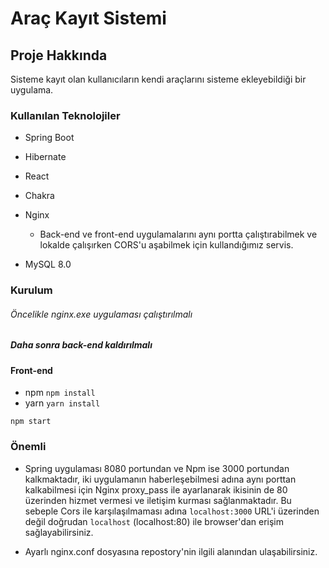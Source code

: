 
# Araç Kayıt Sistemi

## Proje Hakkında
Sisteme kayıt olan kullanıcıların kendi araçlarını sisteme ekleyebildiği bir uygulama.

### Kullanılan Teknolojiler
- Spring Boot 
- Hibernate
- React 
- Chakra

- Nginx
    * Back-end ve front-end uygulamalarını aynı portta çalıştırabilmek ve lokalde çalışırken CORS'u aşabilmek için kullandığımız servis.
- MySQL 8.0

### Kurulum

###### Öncelikle nginx.exe uygulaması çalıştırılmalı

##### Daha sonra back-end kaldırılmalı

#### Front-end

* npm
`npm install`
* yarn
`yarn install`

`npm start`

### Önemli

- Spring uygulaması 8080 portundan ve Npm ise 3000 portundan kalkmaktadır, iki uygulamanın haberleşebilmesi adına aynı porttan kalkabilmesi için Nginx proxy_pass ile ayarlanarak ikisinin de 80 üzerinden hizmet vermesi ve iletişim kurması sağlanmaktadır. Bu sebeple Cors ile karşılaşılmaması adına `localhost:3000` URL'i üzerinden değil doğrudan `localhost` (localhost:80) ile browser'dan erişim sağlayabilirsiniz.

- Ayarlı nginx.conf dosyasına repostory'nin ilgili alanından ulaşabilirsiniz.
